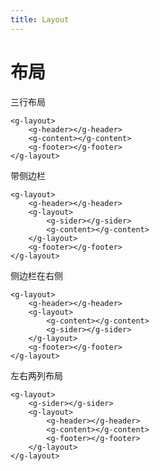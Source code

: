 ```yaml
---
title: Layout
---
```

# 布局
三行布局
<g-layout>
    <g-header></g-header>
    <g-content></g-content>
    <g-footer></g-footer>
</g-layout>
```
<g-layout>
    <g-header></g-header>
    <g-content></g-content>
    <g-footer></g-footer>
</g-layout>
```
带侧边栏
<g-layout>
    <g-header></g-header>
    <g-layout>
        <g-sider></g-sider>
        <g-content></g-content>
    </g-layout>
    <g-footer></g-footer>
</g-layout>
```
<g-layout>
    <g-header></g-header>
    <g-layout>
        <g-sider></g-sider>
        <g-content></g-content>
    </g-layout>
    <g-footer></g-footer>
</g-layout>
```
侧边栏在右侧
<g-layout>
    <g-header></g-header>
    <g-layout>
        <g-content></g-content>
        <g-sider></g-sider>
    </g-layout>
    <g-footer></g-footer>
</g-layout>
```
<g-layout>
    <g-header></g-header>
    <g-layout>
        <g-content></g-content>
        <g-sider></g-sider>
    </g-layout>
    <g-footer></g-footer>
</g-layout>
```
左右两列布局
<g-layout>
    <g-sider></g-sider>
    <g-layout>
        <g-header></g-header>
        <g-content></g-content>
        <g-footer></g-footer>
    </g-layout>
</g-layout>
```
<g-layout>
    <g-sider></g-sider>
    <g-layout>
        <g-header></g-header>
        <g-content></g-content>
        <g-footer></g-footer>
    </g-layout>
</g-layout>
```


<style lang="scss" scoped>
.guluer-layout {
    height: 250px;
}
.guluer-layout-header,.guluer-layout-footer {
    background: #7dbcea;
    height: 50px;
}
.guluer-layout-content {
    background: rgba(16, 142, 233, 1);
    margin: 0;
    padding: 0;
}
.guluer-layout-sider {
    background: #3ba0e9;
    width: 100px;
}
</style>